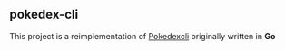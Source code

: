 ## pokedex-cli
This project is a reimplementation of [Pokedexcli](https://github.com/h0dy/pokedexcli) originally written in **Go**
